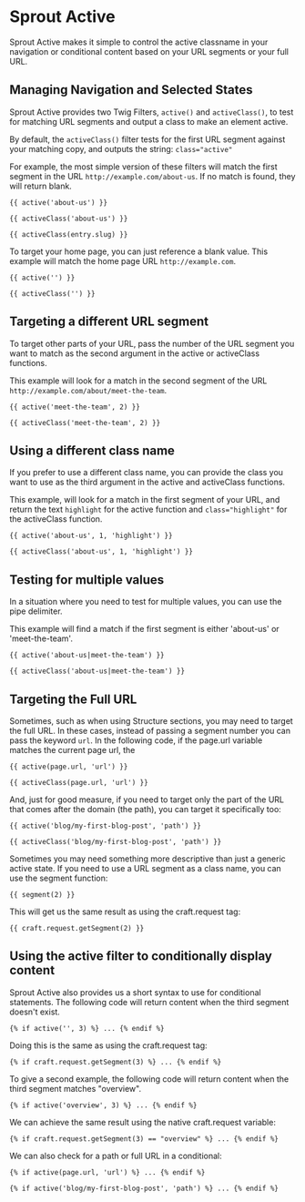 # Sprout Active

Sprout Active makes it simple to control the active classname in your navigation or conditional content based on your URL segments or your full URL.

## Managing Navigation and Selected States

Sprout Active provides two Twig Filters, `active()` and  `activeClass()`, to test for matching URL segments and output a class to make an element active.

By default, the `activeClass()` filter tests for the first URL segment against your matching copy, and outputs the string: `class="active"`

For example, the most simple version of these filters will match the first segment in the URL `http://example.com/about-us`.  If no match is found, they will return blank.

``` twig
{{ active('about-us') }}

{{ activeClass('about-us') }}

{{ activeClass(entry.slug) }}
```

To target your home page, you can just reference a blank value.  This example will match the home page URL `http://example.com`.

``` twig
{{ active('') }}

{{ activeClass('') }}
```

## Targeting a different URL segment

To target other parts of your URL, pass the number of the URL segment you want to match as the second argument in the active or activeClass functions.

This example will look for a match in the second segment of the URL `http://example.com/about/meet-the-team`.

``` twig
{{ active('meet-the-team', 2) }}

{{ activeClass('meet-the-team', 2) }}
```

## Using a different class name

If you prefer to use a different class name, you can provide the class you want to use as the third argument in the active and activeClass functions.

This example, will look for a match in the first segment of your URL, and return the text `highlight` for the active function and `class="highlight"` for the activeClass function.

``` twig
{{ active('about-us', 1, 'highlight') }}

{{ activeClass('about-us', 1, 'highlight') }}
```

## Testing for multiple values

In a situation where you need to test for multiple values, you can use the pipe delimiter.

This example will find a match if the first segment is either 'about-us' or 'meet-the-team'.

``` twig
{{ active('about-us|meet-the-team') }}

{{ activeClass('about-us|meet-the-team') }}
```

## Targeting the Full URL

Sometimes, such as when using Structure sections, you may need to target the full URL.  In these cases, instead of passing a segment number you can pass the keyword `url`. In the following code, if the page.url variable matches the current page url, the 
	
``` twig
{{ active(page.url, 'url') }}

{{ activeClass(page.url, 'url') }}
```

And, just for good measure, if you need to target only the part of the URL that comes after the domain (the path), you can target it specifically too:

``` twig
{{ active('blog/my-first-blog-post', 'path') }}

{{ activeClass('blog/my-first-blog-post', 'path') }}
```

Sometimes you may need something more descriptive than just a generic active state.  If you need to use a URL segment as a class name, you can use the segment function:

``` twig
{{ segment(2) }}
```

This will get us the same result as using the craft.request tag:

``` twig
{{ craft.request.getSegment(2) }}
```

## Using the active filter to conditionally display content

Sprout Active also provides us a short syntax to use for conditional statements.  The following code will return content when the third segment doesn't exist.

``` twig
{% if active('', 3) %} ... {% endif %}
```

Doing this is the same as using the craft.request tag:

``` twig
{% if craft.request.getSegment(3) %} ... {% endif %}
```

To give a second example, the following code will return content when the third segment matches "overview".

``` twig
{% if active('overview', 3) %} ... {% endif %}
```

We can achieve the same result using the native craft.request variable:

``` twig
{% if craft.request.getSegment(3) == "overview" %} ... {% endif %}
```

We can also check for a path or full URL in a conditional:

``` twig
{% if active(page.url, 'url') %} ... {% endif %}

{% if active('blog/my-first-blog-post', 'path') %} ... {% endif %}
```